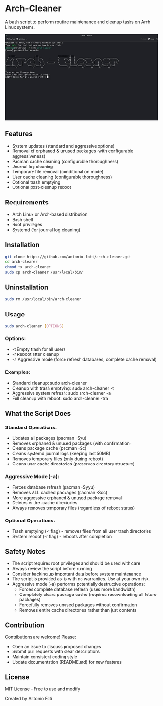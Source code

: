 # Arch-Cleaner

A bash script to perform routine maintenance and cleanup tasks on Arch Linux systems.

![usage](./arch-cleaner.gif)

## Features

- System updates (standard and aggressive options)
- Removal of orphaned & unused packages (with configurable aggressiveness)
- Pacman cache cleaning (configurable thoroughness)
- Journal log cleaning
- Temporary file removal (conditional on mode)
- User cache cleaning (configurable thoroughness)
- Optional trash emptying
- Optional post-cleanup reboot

## Requirements

- Arch Linux or Arch-based distribution
- Bash shell
- Root privileges
- Systemd (for journal log cleaning)

## Installation
```bash
git clone https://github.com/antonio-foti/arch-cleaner.git
cd arch-cleaner
chmod +x arch-cleaner
sudo cp arch-cleaner /usr/local/bin/
```

## Uninstallation
```bash
sudo rm /usr/local/bin/arch-cleaner
```

## Usage

```bash
sudo arch-cleaner [OPTIONS]
```
   
### Options:

- -t Empty trash for all users
- -r Reboot after cleanup
- -a Aggressive mode (force refresh databases, complete cache removal)


### Examples:

- Standard cleanup: sudo arch-cleaner
- Cleanup with trash emptying: sudo arch-cleaner -t
- Aggressive system refresh: sudo arch-cleaner -a
- Full cleanup with reboot: sudo arch-cleaner -tra


## What the Script Does

### Standard Operations:

- Updates all packages (pacman -Syu)
- Removes orphaned & unused packages (with confirmation)
- Cleans package cache (pacman -Sc)
- Cleans systemd journal logs (keeping last 50MB)
- Removes temporary files (only during reboot)
- Cleans user cache directories (preserves directory structure)


### Aggressive Mode (-a):

- Forces database refresh (pacman -Syyu)
- Removes ALL cached packages (pacman -Scc)
- More aggressive orphaned & unused package removal
- Deletes entire .cache directories
- Always removes temporary files (regardless of reboot status)


### Optional Operations:

- Trash emptying (-t flag) - removes files from all user trash directories
- System reboot (-r flag) - reboots after completion


## Safety Notes

- The script requires root privileges and should be used with care
- Always review the script before running
- Consider backing up important data before system maintenance
- The script is provided as-is with no warranties. Use at your own risk.
- Aggressive mode (-a) performs potentially destructive operations:
   - Forces complete database refresh (uses more bandwidth)
   - Completely clears package cache (requires redownloading all future packages)
   - Forcefully removes unused packages without confirmation
   - Removes entire cache directories rather than just contents


## Contribution

Contributions are welcome! Please:

- Open an issue to discuss proposed changes
- Submit pull requests with clear descriptions
- Maintain consistent coding style
- Update documentation (README.md) for new features

## License

MIT License - Free to use and modify

Created by Antonio Foti
